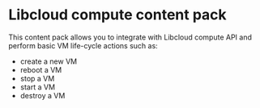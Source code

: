 # Libcloud compute content pack

This content pack allows you to integrate with Libcloud compute API and
perform basic VM life-cycle actions such as:

* create a new VM
* reboot a VM
* stop a VM
* start a VM
* destroy a VM
